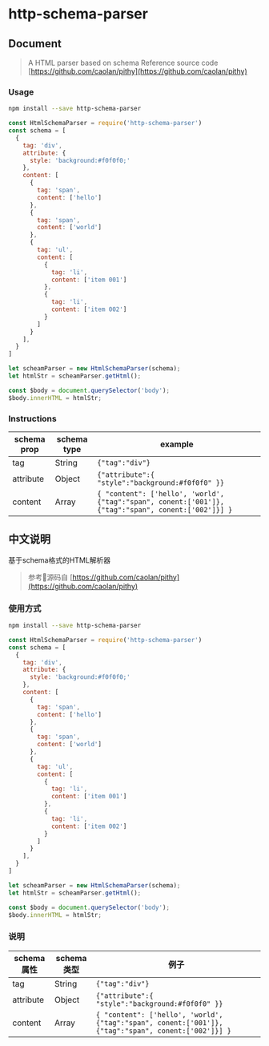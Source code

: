 # http-schema-parser

## Document

> A HTML parser based on schema
> Reference source code [https://github.com/caolan/pithy](https://github.com/caolan/pithy)

### Usage

```sh
npm install --save http-schema-parser
```

```js
const HtmlSchemaParser = require('http-schema-parser')
const schema = [
  {
    tag: 'div',
    attribute: {
      style: 'background:#f0f0f0;'
    },
    content: [
      {
        tag: 'span',
        content: ['hello']
      },
      {
        tag: 'span',
        content: ['world']
      },
      {
        tag: 'ul',
        content: [
          {
            tag: 'li',
            content: ['item 001']
          },
          {
            tag: 'li',
            content: ['item 002']
          }
        ]
      }
    ],
  }
]

let scheamParser = new HtmlSchemaParser(schema);
let htmlStr = scheamParser.getHtml();

const $body = document.querySelector('body');
$body.innerHTML = htmlStr;
```

### Instructions



|schema prop|schema type|example|
|---|---|---|
|tag|String| `{"tag":"div"}` |
|attribute|Object|`{"attribute":{ "style":"background:#f0f0f0" }}`|
|content|Array|`{ "content": ['hello', 'world', {"tag":"span", conent:['001']}, {"tag":"span", conent:['002']}] }`|

## 中文说明


>
基于schema格式的HTML解析器
> 参考源码自 [https://github.com/caolan/pithy](https://github.com/caolan/pithy)

### 使用方式

```sh
npm install --save http-schema-parser
```

```js
const HtmlSchemaParser = require('http-schema-parser')
const schema = [
  {
    tag: 'div',
    attribute: {
      style: 'background:#f0f0f0;'
    },
    content: [
      {
        tag: 'span',
        content: ['hello']
      },
      {
        tag: 'span',
        content: ['world']
      },
      {
        tag: 'ul',
        content: [
          {
            tag: 'li',
            content: ['item 001']
          },
          {
            tag: 'li',
            content: ['item 002']
          }
        ]
      }
    ],
  }
]

let scheamParser = new HtmlSchemaParser(schema);
let htmlStr = scheamParser.getHtml();

const $body = document.querySelector('body');
$body.innerHTML = htmlStr;
```

### 说明



|schema属性|schema类型|例子|
|---|---|---|
|tag|String| `{"tag":"div"}` |
|attribute|Object|`{"attribute":{ "style":"background:#f0f0f0" }}`|
|content|Array|`{ "content": ['hello', 'world', {"tag":"span", conent:['001']}, {"tag":"span", conent:['002']}] }`|




